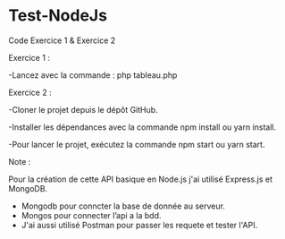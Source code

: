 # Test-NodeJs
Code Exercice 1 & Exercice 2

Exercice 1 : 

  -Lancez avec la commande : php tableau.php

Exercice 2 :

  -Cloner le projet depuis le dépôt GitHub.

  -Installer les dépendances avec la commande npm install ou yarn install.

  -Pour lancer le projet, exécutez la commande npm start ou yarn start.


Note : 

Pour la création de cette API basique en Node.js j'ai utilisé Express.js et MongoDB.

- Mongodb pour conncter la base de donnée au serveur.
- Mongos pour connecter l’api a la bdd.
- J'ai aussi utilisé Postman pour passer les requete et tester l'API.
